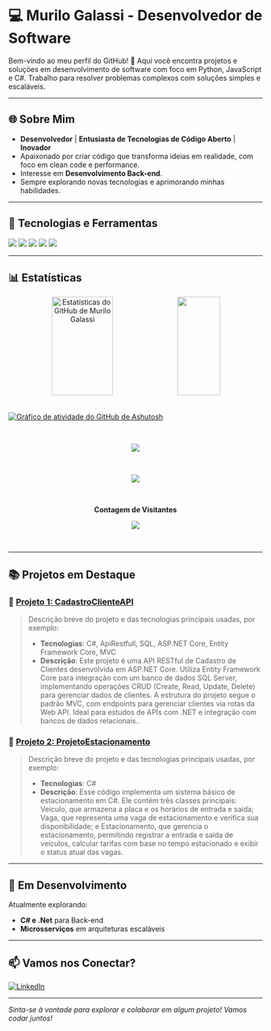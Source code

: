 # 💻 Murilo Galassi - Desenvolvedor de Software

Bem-vindo ao meu perfil do GitHub! 🚀 Aqui você encontra projetos e soluções em desenvolvimento de software com foco em Python, JavaScript e C#. Trabalho para resolver problemas complexos com soluções simples e escaláveis.

---

## 🌐 Sobre Mim

- **Desenvolvedor** | **Entusiasta de Tecnologias de Código Aberto** | **Inovador**
- Apaixonado por criar código que transforma ideias em realidade, com foco em clean code e performance.
- Interesse em **Desenvolvimento Back-end**.
- Sempre explorando novas tecnologias e aprimorando minhas habilidades.

---

## 🚀 Tecnologias e Ferramentas

<p align="left">
  <img src="https://img.shields.io/badge/Code-C%23-informational?style=flat&logo=c-sharp&logoColor=white&color=2bbc8a" />
  <img src="https://img.shields.io/badge/Code-HTML-informational?style=flat&logo=html5&logoColor=white&color=2bbc8a" />
  <img src="https://img.shields.io/badge/Code-CSS-informational?style=flat&logo=css3&logoColor=white&color=2bbc8a" />
  <img src="https://img.shields.io/badge/Code-Python-informational?style=flat&logo=python&logoColor=white&color=2bbc8a" />
  <img src="https://img.shields.io/badge/Framework-.NET-informational?style=flat&logo=dotnet&logoColor=white&color=2bbc8a" />
</p>

---

## 📊 Estatísticas

<div align="center">  
  <img width="49%" height="195px" src="https://github-readme-stats.vercel.app/api?username=MuriloGalassi&show_icons=true&count_private=true&hide_border=true&title_color=6c757d&icon_color=6c757d&text_color=c9d1d9&bg_color=0d1117" alt="Estatísticas do GitHub de Murilo Galassi" /> 
  <img width="41%" height="195px" src="https://github-readme-stats.vercel.app/api/top-langs/?username=MuriloGalassi&layout=compact&hide_border=true&title_color=6c757d&text_color=6c757d&bg_color=0d1117" />
</div>

<br>

[![Gráfico de atividade do GitHub de Ashutosh](https://github-readme-activity-graph.vercel.app/graph?username=MuriloGalassi&bg_color=000000&color=6c757d&line=6c757d&point=6c757d&area=true&hide_border=true)](https://github.com/ashutosh00710/github-readme-activity-graph)

<br>

<p align="center">
  <img src="https://github-readme-streak-stats.herokuapp.com/?user=MuriloGalassi&theme=tokyonight&hide_border=true" />
</p>

<br>

<p align="center">
  <img src="https://github-profile-trophy.vercel.app/?username=MuriloGalassi&theme=dracula&row=2&no-bg=true&column=3&margin-w=15&margin-h=15" />
</p>

<div align="center">
<br><p align="centre"><b>Contagem de Visitantes</b></p>  
<p align="center"><img align="center" src="https://profile-counter.glitch.me/{MuriloGalassi}/count.svg" /></p> 
<br></div>

---

## 📚 Projetos em Destaque

### 🔹 [Projeto 1: CadastroClienteAPI](https://github.com/MuriloGalassi/CadastroClienteAPI)
> Descrição breve do projeto e das tecnologias principais usadas, por exemplo:
> - **Tecnologias**: C#, ApiRestfull, SQL, ASP.NET Core, Entity Framework Core, MVC
> - **Descrição**: Este projeto é uma API RESTful de Cadastro de Clientes desenvolvida em ASP.NET Core. Utiliza Entity Framework Core para integração com um banco de dados SQL Server, implementando operações CRUD (Create, Read, Update, Delete) para gerenciar dados de clientes. A estrutura do projeto segue o padrão MVC, com endpoints para gerenciar clientes via rotas da Web API. Ideal para estudos de APIs com .NET e integração com bancos de dados relacionais..

### 🔹 [Projeto 2: ProjetoEstacionamento](https://github.com/MuriloGalassi/ProjetoEstacionamento)
> Descrição breve do projeto e das tecnologias principais usadas, por exemplo:
> - **Tecnologias**: C#
> - **Descrição**: 
Esse código implementa um sistema básico de estacionamento em C#. Ele contém três classes principais: Veiculo, que armazena a placa e os horários de entrada e saída; Vaga, que representa uma vaga de estacionamento e verifica sua disponibilidade; e Estacionamento, que gerencia o estacionamento, permitindo registrar a entrada e saída de veículos, calcular tarifas com base no tempo estacionado e exibir o status atual das vagas.

---

## 🌱 Em Desenvolvimento

Atualmente explorando:
- **C# e .Net** para Back-end
- **Microsserviços** em arquiteturas escaláveis

---

## 📫 Vamos nos Conectar?

[![LinkedIn](https://img.shields.io/badge/LinkedIn-000?style=for-the-badge&logo=linkedin&logoColor=0A66C2)](https://www.linkedin.com/in/murilo-galassi-56b219226/)

---

_Sinta-se à vontade para explorar e colaborar em algum projeto! Vamos codar juntos!_

